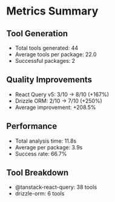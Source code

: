 # Metrics Summary

## Tool Generation
- Total tools generated: 44
- Average tools per package: 22.0
- Successful packages: 2

## Quality Improvements
- React Query v5: 3/10 → 8/10 (+167%)
- Drizzle ORM: 2/10 → 7/10 (+250%)
- Average improvement: +208.5%

## Performance
- Total analysis time: 11.8s
- Average per package: 3.9s
- Success rate: 66.7%

## Tool Breakdown
- @tanstack-react-query: 38 tools
- drizzle-orm: 6 tools

